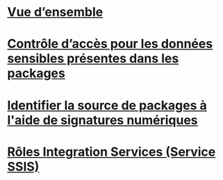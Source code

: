 # [Vue d’ensemble](security-overview-integration-services.md)  
# [Contrôle d’accès pour les données sensibles présentes dans les packages](access-control-for-sensitive-data-in-packages.md)  
# [Identifier la source de packages à l'aide de signatures numériques](identify-the-source-of-packages-with-digital-signatures.md)  
# [Rôles Integration Services (Service SSIS)](integration-services-roles-ssis-service.md)